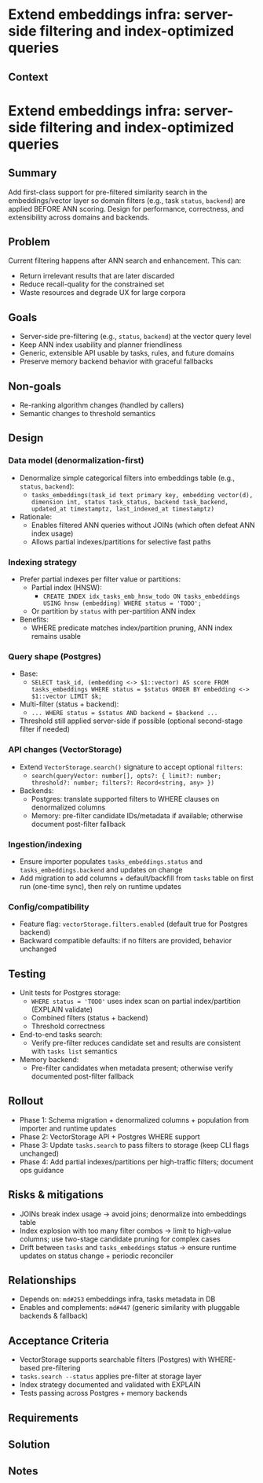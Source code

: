 # Extend embeddings infra: server-side filtering and index-optimized queries

## Context

# Extend embeddings infra: server-side filtering and index-optimized queries

## Summary
Add first-class support for pre-filtered similarity search in the embeddings/vector layer so domain filters (e.g., task `status`, `backend`) are applied BEFORE ANN scoring. Design for performance, correctness, and extensibility across domains and backends.

## Problem
Current filtering happens after ANN search and enhancement. This can:
- Return irrelevant results that are later discarded
- Reduce recall-quality for the constrained set
- Waste resources and degrade UX for large corpora

## Goals
- Server-side pre-filtering (e.g., `status`, `backend`) at the vector query level
- Keep ANN index usability and planner friendliness
- Generic, extensible API usable by tasks, rules, and future domains
- Preserve memory backend behavior with graceful fallbacks

## Non-goals
- Re-ranking algorithm changes (handled by callers)
- Semantic changes to threshold semantics

## Design

### Data model (denormalization-first)
- Denormalize simple categorical filters into embeddings table (e.g., `status`, `backend`):
  - `tasks_embeddings(task_id text primary key, embedding vector(d), dimension int, status task_status, backend task_backend, updated_at timestamptz, last_indexed_at timestamptz)`
- Rationale:
  - Enables filtered ANN queries without JOINs (which often defeat ANN index usage)
  - Allows partial indexes/partitions for selective fast paths

### Indexing strategy
- Prefer partial indexes per filter value or partitions:
  - Partial index (HNSW):
    - `CREATE INDEX idx_tasks_emb_hnsw_todo ON tasks_embeddings USING hnsw (embedding) WHERE status = 'TODO';`
  - Or partition by `status` with per-partition ANN index
- Benefits:
  - WHERE predicate matches index/partition pruning, ANN index remains usable

### Query shape (Postgres)
- Base:
  - `SELECT task_id, (embedding <-> $1::vector) AS score FROM tasks_embeddings WHERE status = $status ORDER BY embedding <-> $1::vector LIMIT $k;`
- Multi-filter (status + backend):
  - `... WHERE status = $status AND backend = $backend ...`
- Threshold still applied server-side if possible (optional second-stage filter if needed)

### API changes (VectorStorage)
- Extend `VectorStorage.search()` signature to accept optional `filters`:
  - `search(queryVector: number[], opts?: { limit?: number; threshold?: number; filters?: Record<string, any> })`
- Backends:
  - Postgres: translate supported filters to WHERE clauses on denormalized columns
  - Memory: pre-filter candidate IDs/metadata if available; otherwise document post-filter fallback

### Ingestion/indexing
- Ensure importer populates `tasks_embeddings.status` and `tasks_embeddings.backend` and updates on change
- Add migration to add columns + default/backfill from `tasks` table on first run (one-time sync), then rely on runtime updates

### Config/compatibility
- Feature flag: `vectorStorage.filters.enabled` (default true for Postgres backend)
- Backward compatible defaults: if no filters are provided, behavior unchanged

## Testing
- Unit tests for Postgres storage:
  - `WHERE status = 'TODO'` uses index scan on partial index/partition (EXPLAIN validate)
  - Combined filters (status + backend)
  - Threshold correctness
- End-to-end tasks search:
  - Verify pre-filter reduces candidate set and results are consistent with `tasks list` semantics
- Memory backend:
  - Pre-filter candidates when metadata present; otherwise verify documented post-filter fallback

## Rollout
- Phase 1: Schema migration + denormalized columns + population from importer and runtime updates
- Phase 2: VectorStorage API + Postgres WHERE support
- Phase 3: Update `tasks.search` to pass filters to storage (keep CLI flags unchanged)
- Phase 4: Add partial indexes/partitions per high-traffic filters; document ops guidance

## Risks & mitigations
- JOINs break index usage → avoid joins; denormalize into embeddings table
- Index explosion with too many filter combos → limit to high-value columns; use two-stage candidate pruning for complex cases
- Drift between `tasks` and `tasks_embeddings` status → ensure runtime updates on status change + periodic reconciler

## Relationships
- Depends on: `md#253` embeddings infra, tasks metadata in DB
- Enables and complements: `md#447` (generic similarity with pluggable backends & fallback)

## Acceptance Criteria
- VectorStorage supports searchable filters (Postgres) with WHERE-based pre-filtering
- `tasks.search --status` applies pre-filter at storage layer
- Index strategy documented and validated with EXPLAIN
- Tests passing across Postgres + memory backends


## Requirements

## Solution

## Notes
